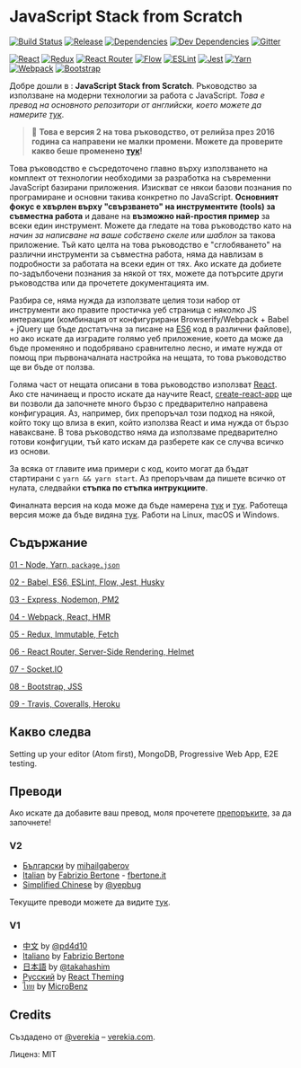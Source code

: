 # JavaScript Stack from Scratch

[![Build Status](https://travis-ci.org/verekia/js-stack-from-scratch.svg?branch=master)](https://travis-ci.org/verekia/js-stack-from-scratch)
[![Release](https://img.shields.io/github/release/verekia/js-stack-from-scratch.svg?style=flat-square)](https://github.com/verekia/js-stack-from-scratch/releases)
[![Dependencies](https://img.shields.io/david/verekia/js-stack-boilerplate.svg?style=flat-square)](https://david-dm.org/verekia/js-stack-boilerplate)
[![Dev Dependencies](https://img.shields.io/david/dev/verekia/js-stack-boilerplate.svg?style=flat-square)](https://david-dm.org/verekia/js-stack-boilerplate?type=dev)
[![Gitter](https://img.shields.io/gitter/room/js-stack-from-scratch/Lobby.svg?style=flat-square)](https://gitter.im/js-stack-from-scratch/)

[![React](/img/react-padded-90.png)](https://facebook.github.io/react/)
[![Redux](/img/redux-padded-90.png)](http://redux.js.org/)
[![React Router](/img/react-router-padded-90.png)](https://github.com/ReactTraining/react-router)
[![Flow](/img/flow-padded-90.png)](https://flowtype.org/)
[![ESLint](/img/eslint-padded-90.png)](http://eslint.org/)
[![Jest](/img/jest-padded-90.png)](https://facebook.github.io/jest/)
[![Yarn](/img/yarn-padded-90.png)](https://yarnpkg.com/)
[![Webpack](/img/webpack-padded-90.png)](https://webpack.github.io/)
[![Bootstrap](/img/bootstrap-padded-90.png)](http://getbootstrap.com/)

Добре дошли в : **JavaScript Stack from Scratch**. Ръководство за използване на модерни технологии за работа с JavaScript. *Това е превод на основното репозитори от английски, което можете да намерите [тук](https://github.com/verekia/js-stack-from-scratch)*.

> 🎉 **Това е версия 2 на това ръководство, от релийза през 2016 година са направени не малки промени. Можете да проверите какво беше променено  [тук](/CHANGELOG.md)!**

Това ръководство е съсредоточено главно върху използването на комплект от технологии необходими за разработка на съвременни JavaScript базирани приложения. Изискват се някои базови познания по програмиране и основни такива конкретно по JavaScript. **Основният фокус е хвърлен върху "свързването" на инструментите (tools) за съвместна работа** и даване на **възможно най-простия пример** за всеки един инструмент. Можете да гледате на това ръководство като на *начин за написване на ваше собствено скеле или шаблон* за такова приложение. Тъй като целта на това ръководство е "сглобяването" на различни инструменти за съвместна работа, няма да навлизам в подробности за работата на всеки един от тях. Ако искате да добиете по-задълбочени познания за някой от тях, можете да потърсите други ръководства или да прочетете документацията им.

Разбира се, няма нужда да използвате целия този набор от инструменти ако правите простичка уеб страница с няколко JS интеракции (комбинация от конфигурирани Browserify/Webpack + Babel + jQuery ще бъде достатъчна за писане на [ES6](http://es6-features.org/) код в различни файлове), но ако искате да изградите голямо уеб приложение, което да може да бъде променяно и подобрявано сравнително лесно, и имате нужда от помощ при първоначалната настройка на нещата, то това ръководство ще ви бъде от ползва.

Голяма част от нещата описани в това ръководство използват [React](https://facebook.github.io/react/). Ако сте начинаещ и просто искате да научите React, [create-react-app](https://github.com/facebookincubator/create-react-app) ще ви позволи да започнете много бързо с предварително направена конфигурация. Аз, например, бих препоръчал този подход на някой, който току що влиза в екип, който използва React и има нужда от бързо наваксване. В това ръководство няма да използваме предварително готови конфигуции, тъй като искам да разберете как се случва всичко из основи.

За всяка от главите има примери с код, които могат да бъдат стартирани с `yarn && yarn start`. Аз препоръчвам да пишете всичко от нулата, следвайки **стъпка по стъпка интрукциите**.


Финалната версия на кода може да бъде намерена [тук](https://github.com/verekia/js-stack-boilerplate) и [тук](https://github.com/verekia/js-stack-from-scratch/releases). Работеща версия може да бъде видяна  [тук](https://js-stack.herokuapp.com/).
Работи на Linux, macOS и Windows.

## Съдържание

[01 - Node, Yarn, `package.json`](/tutorial/01-node-yarn-package-json.md#readme)

[02 - Babel, ES6, ESLint, Flow, Jest, Husky](/tutorial/02-babel-es6-eslint-flow-jest-husky.md#readme)

[03 - Express, Nodemon, PM2](/tutorial/03-express-nodemon-pm2.md#readme)

[04 - Webpack, React, HMR](/tutorial/04-webpack-react-hmr.md#readme)

[05 - Redux, Immutable, Fetch](/tutorial/05-redux-immutable-fetch.md#readme)

[06 - React Router, Server-Side Rendering, Helmet](/tutorial/06-react-router-ssr-helmet.md#readme)

[07 - Socket.IO](/tutorial/07-socket-io.md#readme)

[08 - Bootstrap, JSS](/tutorial/08-bootstrap-jss.md#readme)

[09 - Travis, Coveralls, Heroku](/tutorial/09-travis-coveralls-heroku.md#readme)

## Какво следва

Setting up your editor (Atom first), MongoDB, Progressive Web App, E2E testing.

## Преводи

Ако искате да добавите ваш превод, моля прочетете [препоръките](/how-to-translate.md), за да започнете!

### V2
- [Български](https://github.com/mihailgaberov/js-stack-from-scratch) by [mihailgaberov](http://github.com/mihailgaberov)
- [Italian](https://github.com/fbertone/guida-javascript-moderno) by [Fabrizio Bertone](https://github.com/fbertone) - [fbertone.it](http://fbertone.it)
- [Simplified Chinese](https://github.com/yepbug/js-stack-from-scratch/) by [@yepbug](https://github.com/yepbug)

Текущите преводи можете да видите [тук](https://github.com/verekia/js-stack-from-scratch/issues/147).

### V1

- [中文](https://github.com/pd4d10/js-stack-from-scratch) by [@pd4d10](http://github.com/pd4d10)
- [Italiano](https://github.com/fbertone/js-stack-from-scratch) by [Fabrizio Bertone](https://github.com/fbertone)
- [日本語](https://github.com/takahashim/js-stack-from-scratch) by [@takahashim](https://github.com/takahashim)
- [Русский](https://github.com/UsulPro/js-stack-from-scratch) by [React Theming](https://github.com/sm-react/react-theming)
- [ไทย](https://github.com/MicroBenz/js-stack-from-scratch) by [MicroBenz](https://github.com/MicroBenz)

## Credits

Създадено от [@verekia](https://twitter.com/verekia) – [verekia.com](http://verekia.com/).

Лиценз: MIT
